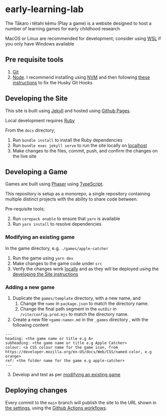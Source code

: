 # early-learning-lab

The Tākaro i tētahi kēmu (Play a game) is a website designed to host a number of learning games for early childhood research

MacOS or Linux are recommended for development; consider using [WSL](https://learn.microsoft.com/en-us/windows/wsl/install) if you only have Windows available

## Pre requisite tools

1. [Git](https://docs.github.com/en/get-started/getting-started-with-git/set-up-git)
2. [Node](https://nodejs.org/en). I recommend installing using [NVM](https://github.com/nvm-sh/nvm) and then following [these instructions](https://typicode.github.io/husky/how-to.html#node-version-managers-and-guis) to fix the Husky Git Hooks

## Developing the Site

This site is built using [Jekyll](https://jekyllrb.com/) and hosted using [Github Pages](https://docs.github.com/en/pages).

Local development requires [Ruby](https://www.ruby-lang.org/en/documentation/installation/)

From the `docs` directory;

1. Run `bundle install` to install the Ruby dependencies
2. Run `bundle exec jekyll serve` to run the site locally on [localhost](http://127.0.0.1:4000/)
3. Make changes to the files, commit, push, and confirm the changes on the live site

## Developing a Game

Games are built using [Phaser](https://phaser.io/) using [TypeScript](https://www.typescriptlang.org/).

This repository is setup as a monorepo, a single repository containing multiple distinct projects with the ability to share code between.

Pre-requisite tools;

2. Run `corepack enable` to ensure that `yarn` is available
3. Run `yarn install` to resolve dependencies

### Modifying an existing game

In the game directory, e.g. `./games/apple-catcher`

1. Run the game using `yarn dev`
2. Make changes to the game code under `src`
3. Verify the changes work [locally](http://localhost:8080) and as they will be deployed using the [developing the Site instructions](#developing-the-site)

### Adding a new game

1. Duplicate the `games/template` directory, with a new name, and
   1. Change the `name` in `package.json` to match the directory name.
   2. Change the final path segment in the `outDir` in `/vite/config.prod.mjs` to match the directory name.
2. Create a new file `<game-name>.md` in the `_games` directory , with the following content

```
---
heading: <the game name or title e.g A>
subheading: <the game name or title e.g Apple Catcher>
colour: <a CSS colour name for the game icon, from https://developer.mozilla.org/en-US/docs/Web/CSS/named-color, e.g orange>
ref: <the folder name for the game e.g apple-catcher>
---
```

3. Develop and test as per [modifying an existing game](#modifying-an-existing-game)

## Deploying changes

Every commit to the `main` branch will publish the site to the URL shown in [the settings](../../settings/pages),
using the [Github Actions workflows](./.github/workflows/jekyll-gh-pages.yml).
